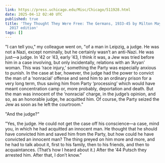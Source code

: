 ```yaml
---
link: https://press.uchicago.edu/Misc/Chicago/511928.html
date: 2025-04-12 02:40 UTC
published: true
title: 'They Thought They Were Free: The Germans, 1933-45 by Milton Mayer, an excerpt,
  2017 edition'
tags: []
---
```


"I can tell you," my colleague went on, "of a man in Leipzig, a judge. He was not a Nazi, except nominally, but he certainly wasn’t an anti-Nazi. He was just—a judge. In ’42 or ’43, early ’43, I think it was, a Jew was tried before him in a case involving, but only incidentally, relations with an ‘Aryan’ woman. This was ‘race injury,’ something the Party was especially anxious to punish. In the case at bar, however, the judge had the power to convict the man of a ‘nonracial’ offense and send him to an ordinary prison for a very long term, thus saving him from Party ‘processing’ which would have meant concentration camp or, more probably, deportation and death. But the man was innocent of the ‘nonracial’ charge, in the judge’s opinion, and so, as an honorable judge, he acquitted him. Of course, the Party seized the Jew as soon as he left the courtroom."

"And the judge?"

"Yes, the judge. He could not get the case off his conscience—a case, mind you, in which he had acquitted an innocent man. He thought that he should have convicted him and saved him from the Party, but how could he have convicted an innocent man? The thing preyed on him more and more, and he had to talk about it, first to his family, then to his friends, and then to acquaintances. (That’s how I heard about it.) After the ’44 Putsch they arrested him. After that, I don’t know."
